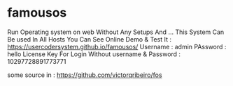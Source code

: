 # famousos
Run Operating system on web Without Any Setups And ...
This System Can Be used In All Hosts
You Can See Online Demo & Test It : 
https://usercodersystem.github.io/famousos/
Username : admin
PAssword : hello
License Key For Login Without username & Password : 10297728891773771

some source in : https://github.com/victorqribeiro/fos
